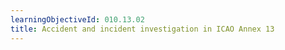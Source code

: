 ```yaml
---
learningObjectiveId: 010.13.02
title: Accident and incident investigation in ICAO Annex 13
---
```




